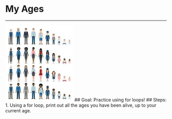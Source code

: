 
# My Ages
  <hr/>
  <img src="./images/ages.jpeg"/>
## Goal:
   Practice using for loops!
## Steps:
1. Using a for loop, print out all the ages you have been alive, up to your current age.
  
 

